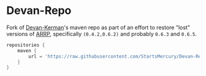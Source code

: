 # Devan-Repo
Fork of [Devan-Kerman]'s maven repo as part of an effort to restore "lost" versions of [ARRP], specifically `(0.4.2,0.6.2)` and probably `0.6.3` and `0.6.5`.
```groovy
repositories {
	maven {
		url = 'https://raw.githubusercontent.com/StartsMercury/Devan-Repo/master/'
	}
}

```

[ARRP]: https://github.com/Devan-Kerman/ARRP
[Devan-Kerman]: https://github.com/Devan-Kerman
